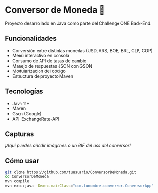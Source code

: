# Conversor de Moneda 💱

Proyecto desarrollado en Java como parte del Challenge ONE Back-End.

## Funcionalidades

- Conversión entre distintas monedas (USD, ARS, BOB, BRL, CLP, COP)
- Menú interactivo en consola
- Consumo de API de tasas de cambio
- Manejo de respuestas JSON con GSON
- Modularización del código
- Estructura de proyecto Maven

## Tecnologías

- Java 11+
- Maven
- Gson (Google)
- API: ExchangeRate-API

## Capturas

_¡Aquí puedes añadir imágenes o un GIF del uso del conversor!_

## Cómo usar

```bash
git clone https://github.com/tuusuario/ConversorDeMoneda.git
cd ConversorDeMoneda
mvn compile
mvn exec:java -Dexec.mainClass="com.tunombre.conversor.ConversorApp"

